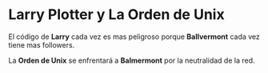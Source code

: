 # Larry Plotter y La Orden de Unix

El código de **Larry** cada vez es mas peligroso porque **Ballvermont** 
cada vez tiene mas followers.

La **Orden de Unix** se enfrentará a **Balmermont** por la neutralidad 
de la red.
